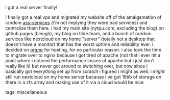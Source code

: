 i got a real server finally!

i finally got a real vps and migrated my website off of the amalgamation of
random [ass-services][1] (i'm not implying they were bad services) and
centralize them here. i had my main site (nytpu.com, excluding the blog) on
github pages (bleugh), my blog on tilde.team, and a bunch of random services
like nextcloud on my home "server" (totally not a desktop that doesn't have a
monitor) that has the worst uptime and reliability ever. i decided on
[prgmr][2] for hosting, for no particular reason. i also took the time to
migrate over to nginx because i got tired of apache (not that i ever hit a
point where i noticed the performance losses of apache but i just don't really
like it) but never got around to switching over, but now since i basically got
everything set up from scratch i figured i might as well. i *might* still run
nextcloud on my home server because i've got 18tib of storage on there in a zfs
array and making use of it via a cloud would be nice

[1]: https://xkcd.com/37/  
[2]: https://prgmr.com/xen/

tags: miscellaneous
